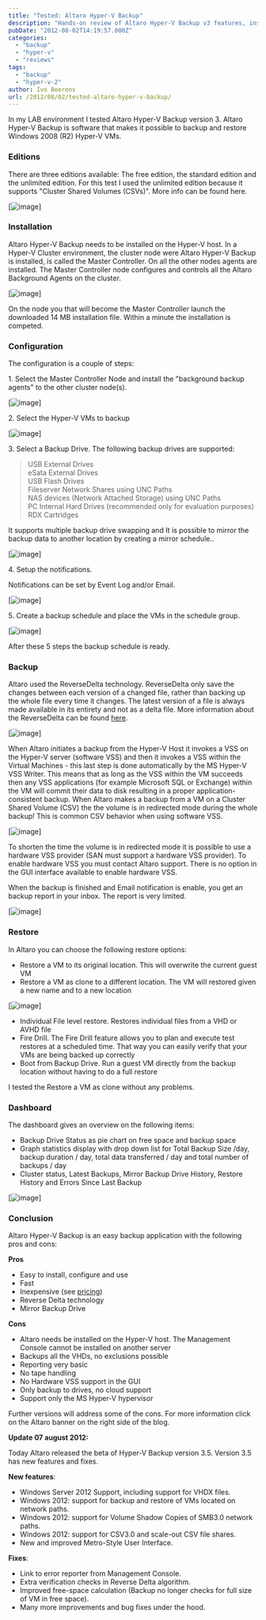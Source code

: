 ```yaml
---
title: "Tested: Altaro Hyper-V Backup"
description: "Hands-on review of Altaro Hyper-V Backup v3 features, installation and backup capabilities."
pubDate: "2012-08-02T14:19:57.000Z"
categories: 
  - "backup"
  - "hyper-v"
  - "reviews"
tags: 
  - "backup"
  - "hyper-v-2"
author: Ivo Beerens
url: /2012/08/02/tested-altaro-hyper-v-backup/
---
```


In my LAB environment I tested Altaro Hyper-V Backup version 3. Altaro Hyper-V Backup is software that makes it possible to backup and restore Windows 2008 (R2) Hyper-V VMs.

### Editions

There are three editions available: The free edition, the standard edition and the unlimited edition. For this test I used the unlimited edition because it supports "Cluster Shared Volumes (CSVs)". More info can be found here.

[![image](images/image_thumb.png)]

### Installation

Altaro Hyper-V Backup needs to be installed on the Hyper-V host. In a Hyper-V Cluster environment, the cluster node were Altaro Hyper-V Backup is installed, is called the Master Controller. On all the other nodes agents are installed. The Master Controller node configures and controls all the Altaro Background Agents on the cluster.

[![image](images/image_thumb1.png)]

On the node you that will become the Master Controller launch the downloaded 14 MB installation file. Within a minute the installation is competed.

### Configuration

The configuration is a couple of steps:

1\. Select the Master Controller Node and install the "background backup agents" to the other cluster node(s).

[![image](images/image_thumb2.png)]

2\. Select the Hyper-V VMs to backup

[![image](images/image_thumb3.png)]

3\. Select a Backup Drive. The following backup drives are supported:

> USB External Drives  
> eSata External Drives  
> USB Flash Drives  
> Fileserver Network Shares using UNC Paths  
> NAS devices (Network Attached Storage) using UNC Paths  
> PC Internal Hard Drives (recommended only for evaluation purposes)  
> RDX Cartridges

It supports multiple backup drive swapping and It is possible to mirror the backup data to another location by creating a mirror schedule..

[![image](images/image_thumb4.png)]

4\. Setup the notifications.

Notifications can be set by Event Log and/or Email. 

[![image](images/image_thumb5.png)]

5\. Create a backup schedule and place the VMs in the schedule group.

[![image](images/image_thumb6.png)]

After these 5 steps the backup schedule is ready.

### Backup

Altaro used the ReverseDelta technology. ReverseDelta only save the changes between each version of a changed file, rather than backing up the whole file every time it changes. The latest version of a file is always made available in its entirety and not as a delta file. More information about the ReverseDelta can be found [here](http://www.altaro.com/files/AltaroBackupReverseDelta.pdf).

[![image](images/image_thumb7.png)]

When Altaro initiates a backup from the Hyper-V Host it invokes a VSS on the Hyper-V server (software VSS) and then it invokes a VSS within the Virtual Machines - this last step is done automatically by the MS Hyper-V VSS Writer. This means that as long as the VSS within the VM succeeds then any VSS applications (for example Microsoft SQL or Exchange) within the VM will commit their data to disk resulting in a proper application-consistent backup. When Altaro makes a backup from a VM on a Cluster Shared Volume (CSV) the the volume is in redirected mode during the whole backup! This is common CSV behavior when using software VSS.

[![image](images/image_thumb8.png)]

To shorten the time the volume is in redirected mode it is possible to use a hardware VSS provider (SAN must support a hardware VSS provider). To enable hardware VSS you must contact Altaro support. There is no option in the GUI interface available to enable hardware VSS.

When the backup is finished and Email notification is enable, you get an backup report in your inbox. The report is very limited.

[![image](images/image13_thumb.png)]

### Restore

In Altaro you can choose the following restore options:

- Restore a VM to its original location. This will overwrite the current guest VM
- Restore a VM as clone to a different location. The VM will restored given a new name and to a new location

[![image](images/image_thumb9.png)]

- Individual File level restore. Restores individual files from a VHD or AVHD file
- Fire Drill. The Fire Drill feature allows you to plan and execute test restores at a scheduled time. That way you can easily verify that your VMs are being backed up correctly
- Boot from Backup Drive. Run a guest VM directly from the backup location without having to do a full restore

I tested the Restore a VM as clone without any problems.

### Dashboard

The dashboard gives an overview on the following items:

- Backup Drive Status as pie chart on free space and backup space
- Graph statistics display with drop down list for Total Backup Size /day, backup duration / day, total data transferred / day and total number of backups / day 
- Cluster status, Latest Backups, Mirror Backup Drive History, Restore History and Errors Since Last Backup

[![image](images/image_thumb10.png)]

### Conclusion

Altaro Hyper-V Backup is an easy backup application with the following pros and cons:

**Pros**

- Easy to install, configure and use
- Fast
- Inexpensive (see [pricing](http://www.altaro.com/hyper-v-backup/buynow.php))
- Reverse Delta technology
- Mirror Backup Drive

**Cons**

- Altaro needs be installed on the Hyper-V host. The Management Console cannot be installed on another server
- Backups all the VHDs, no exclusions possible
- Reporting very basic
- No tape handling
- No Hardware VSS support in the GUI
- Only backup to drives, no cloud support
- Support only the MS Hyper-V hypervisor

Further versions will address some of the cons. For more information click on the Altaro banner on the right side of the blog.

**Update 07 august 2012:**

Today Altaro released the beta of Hyper-V Backup version 3.5. Version 3.5 has new features and fixes.

**New features**:

- Windows Server 2012 Support, including support for VHDX files.
- Windows 2012: support for backup and restore of VMs located on network paths.
- Windows 2012: support for Volume Shadow Copies of SMB3.0 network paths.
- Windows 2012: support for CSV3.0 and scale-out CSV file shares.
- New and improved Metro-Style User Interface.

**Fixes**:

- Link to error reporter from Management Console.
- Extra verification checks in Reverse Delta algorithm.
- Improved free-space calculation (Backup no longer checks for full size of VM in free space).
- Many more improvements and bug fixes under the hood.
